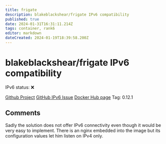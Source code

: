 ```yaml
---
title: frigate
description: blakeblackshear/frigate IPv6 compatibility
published: true
date: 2024-01-31T16:31:11.214Z
tags: container, rank6
editor: markdown
dateCreated: 2024-01-19T18:39:58.200Z
---
```


# blakeblackshear/frigate IPv6 compatibility

IPv6 status: :x:

[Github Project](https://github.com/blakeblackshear/frigate)
[GitHub IPv6 Issue](https://github.com/blakeblackshear/frigate/issues/5275)
[Docker Hub page](https://hub.docker.com/r/blakeblackshear/frigate)
Tag: 0.12.1

## Comments
Sadly the solution does not offer IPv6 connectivity even though it would be very easy to implement. There is an nginx embedded into the image but its configuration values let him listen on IPv4 only.